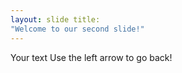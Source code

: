 ```yaml
--- 
layout: slide title: 
"Welcome to our second slide!" 
--- 
```

Your text 
Use the left arrow to go back!
